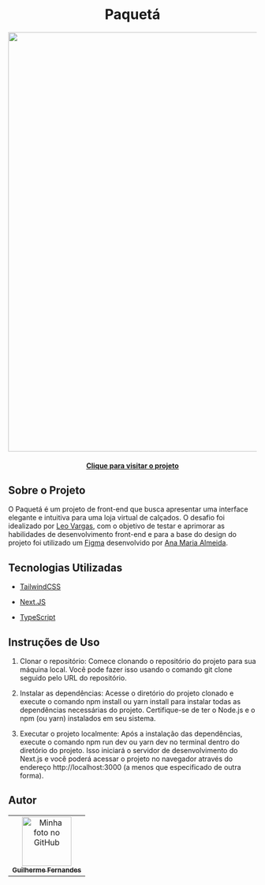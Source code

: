 <h1 align="center">Paquetá</h1>

<div align="center">
    <img src="https://github.com/cguifernandes/Paqueta/assets/88489337/f60b8346-346c-4e3c-bbeb-36db0c7a97f9" width="850px"/>
    <h4 align="center"><a href="https://paqueta-three.vercel.app/">Clique para visitar o projeto</a></h4>
</div>

## Sobre o Projeto

O Paquetá é um projeto de front-end que busca apresentar uma interface elegante e intuitiva para uma loja virtual de calçados. O desafio foi idealizado por <a href="https://www.leonardovargas.dev/">Leo Vargas</a>, com o objetivo de testar e aprimorar as habilidades de desenvolvimento front-end e para a base do design do projeto foi utilizado um <a href="https://www.figma.com/file/df5XIaBPlnvzkMNUxhLFpq/Paqueta---BrChallenges?type=design&node-id=0-1&t=KGQ0khUOCkIrIBtM-0">Figma</a> desenvolvido por <a href="https://www.linkedin.com/in/anamariawca/">Ana Maria Almeida</a>.

## Tecnologias Utilizadas

-  [TailwindCSS](https://tailwindcss.com/)

-  [Next.JS](https://nextjs.org/)

-  [TypeScript](https://www.typescriptlang.org/)

## Instruções de Uso

1. Clonar o repositório: Comece clonando o repositório do projeto para sua máquina local. Você pode fazer isso usando o comando git clone seguido pelo URL do repositório.

2. Instalar as dependências: Acesse o diretório do projeto clonado e execute o comando npm install ou yarn install para instalar todas as dependências necessárias do projeto. Certifique-se de ter o Node.js e o npm (ou yarn) instalados em seu sistema.

3. Executar o projeto localmente: Após a instalação das dependências, execute o comando npm run dev ou yarn dev no terminal dentro do diretório do projeto. Isso iniciará o servidor de desenvolvimento do Next.js e você poderá acessar o projeto no navegador através do endereço http://localhost:3000 (a menos que especificado de outra forma).

## Autor
<table>
  <tr>
    <td align="center">
      <a href="https://github.com/cguifernandes">
        <img src="https://avatars.githubusercontent.com/u/88489337?s=400&u=a2bec996eaf90a1f34fc0ab909f54df0ab065659&v=4" width="100px;" alt="Minha foto no GitHub"/><br>
        <sub>
          <b>Guilherme Fernandes</b>
        </sub>
      </a>
    </td>
  </tr>
</table>
